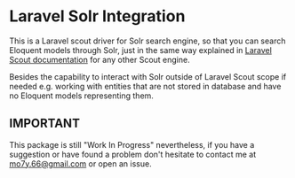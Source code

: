 # Laravel Solr Integration
This is a Laravel scout driver for Solr search engine, so that you can search Eloquent models through Solr, just in the same way explained in [Laravel Scout documentation](https://laravel.com/docs/5.3/scout) for any other Scout engine.

Besides the capability to interact with Solr outside of Laravel Scout scope if needed e.g. working with entities that are not stored in database and have no Eloquent models representing them.

## IMPORTANT
This package is still "Work In Progress" nevertheless, if you have a suggestion or have found a problem don't hesitate to contact me at [mo7y.66@gmail.com](mailto:mo7y.66@gmail.com) or open an issue.
